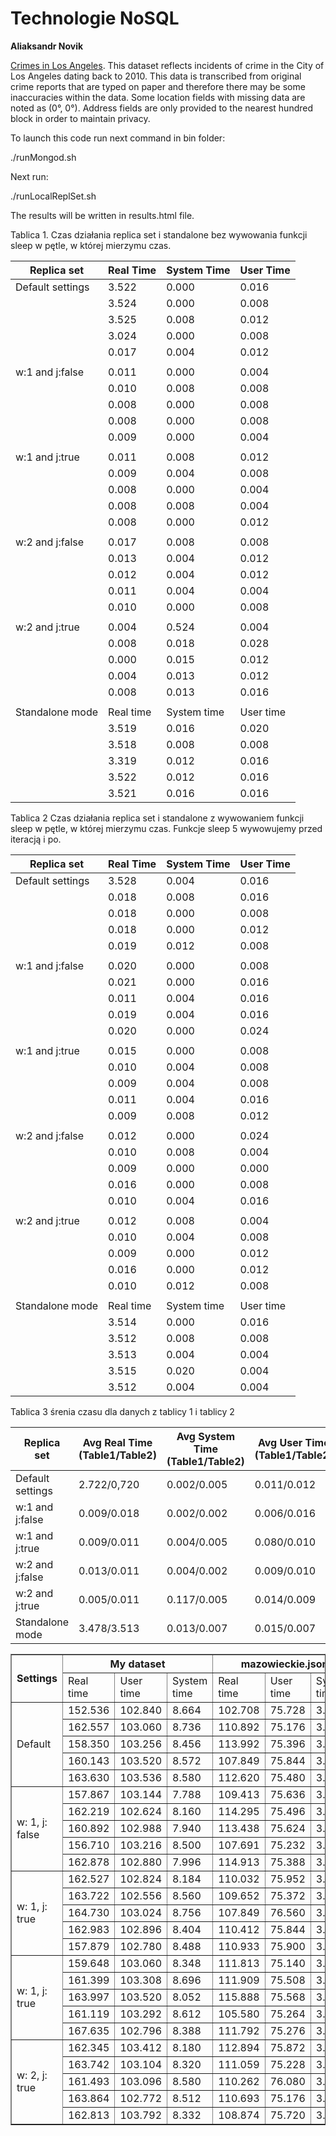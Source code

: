 # Technologie NoSQL
**Aliaksandr Novik**

[Crimes in Los Angeles](https://www.kaggle.com/cityofLA/crime-in-los-angeles/data).
This dataset reflects incidents of crime in the City of Los Angeles dating back to 2010. This data is transcribed from original crime reports that are typed on paper and therefore there may be some inaccuracies within the data. Some location fields with missing data are noted as (0°, 0°). Address fields are only provided to the nearest hundred block in order to maintain privacy.

To launch this code run next command in bin folder:

./runMongod.sh

Next run:

./runLocalReplSet.sh

The results will be written in results.html file.

Tablica 1.
Czas działania replica set i standalone bez wywowania funkcji sleep w pętle, w której mierzymu czas.

| Replica set       | Real Time  | System Time | User Time |
| ------------------| -----------|-------------|-----------|
| Default settings  |    3.522   |   0.000     |   0.016   |
|                   |    3.524   |   0.000     |   0.008   |
|                   |    3.525   |   0.008     |   0.012   |
|                   |    3.024   |   0.000     |   0.008   |
|                   |    0.017   |   0.004     |   0.012   |
|                   |            |             |           |
| w:1 and j:false   |    0.011   |   0.000     |   0.004   |
|                   |    0.010   |   0.008     |   0.008   |
|                   |    0.008   |   0.000     |   0.008   |
|                   |    0.008   |   0.000     |   0.008   |
|                   |    0.009   |   0.000     |   0.004   |
|                   |            |             |           |
| w:1 and j:true    |    0.011   |   0.008     |   0.012   |
|                   |    0.009   |   0.004     |   0.008   |
|                   |    0.008   |   0.000     |   0.004   |
|                   |    0.008   |   0.008     |   0.004   |
|                   |    0.008   |   0.000     |   0.012   |
|                   |            |             |           |
| w:2 and j:false   |    0.017   |   0.008     |   0.008   |
|                   |    0.013   |   0.004     |   0.012   |
|                   |    0.012   |   0.004     |   0.012   |
|                   |    0.011   |   0.004     |   0.004   |
|                   |    0.010   |   0.000     |   0.008   |
|                   |            |             |           |
| w:2 and j:true    |    0.004   |   0.524     |   0.004   |
|                   |    0.008   |   0.018     |   0.028   |
|                   |    0.000   |   0.015     |   0.012   |
|                   |    0.004   |   0.013     |   0.012   |
|                   |    0.008   |   0.013     |   0.016   |
|                   |            |             |           |
| Standalone mode   | Real time  | System time | User time |
|                   |    3.519   |   0.016     |   0.020   |
|                   |    3.518   |   0.008     |   0.008   |
|                   |    3.319   |   0.012     |   0.016   |
|                   |    3.522   |   0.012     |   0.016   |
|                   |    3.521   |   0.016     |   0.016   |

Tablica 2
Czas działania replica set i standalone z wywowaniem funkcji sleep w pętle, w której mierzymu czas. Funkcje sleep 5 wywowujemy przed iteracją i po.

| Replica set       | Real Time  | System Time | User Time |
| ------------------| -----------|-------------|-----------|
| Default settings  |    3.528   |   0.004     |   0.016   |
|                   |    0.018   |   0.008     |   0.016   |
|                   |    0.018   |   0.000     |   0.008   |
|                   |    0.018   |   0.000     |   0.012   |
|                   |    0.019   |   0.012     |   0.008   |
|                   |            |             |           |
| w:1 and j:false   |    0.020   |   0.000     |   0.008   |
|                   |    0.021   |   0.000     |   0.016   |
|                   |    0.011   |   0.004     |   0.016   |
|                   |    0.019   |   0.004     |   0.016   |
|                   |    0.020   |   0.000     |   0.024   |
|                   |            |             |           |
| w:1 and j:true    |    0.015   |   0.000     |   0.008   |
|                   |    0.010   |   0.004     |   0.008   |
|                   |    0.009   |   0.004     |   0.008   |
|                   |    0.011   |   0.004     |   0.016   |
|                   |    0.009   |   0.008     |   0.012   |
|                   |            |             |           |
| w:2 and j:false   |    0.012   |   0.000     |   0.024   |
|                   |    0.010   |   0.008     |   0.004   |
|                   |    0.009   |   0.000     |   0.000   |
|                   |    0.016   |   0.000     |   0.008   |
|                   |    0.010   |   0.004     |   0.016   |
|                   |            |             |           |
| w:2 and j:true    |    0.012   |   0.008     |   0.004   |
|                   |    0.010   |   0.004     |   0.008   |
|                   |    0.009   |   0.000     |   0.012   |
|                   |    0.016   |   0.000     |   0.012   |
|                   |    0.010   |   0.012     |   0.008   |
|                   |            |             |           |
| Standalone mode   | Real time  | System time | User time |
|                   |    3.514   |   0.000     |   0.016   |
|                   |    3.512   |   0.008     |   0.008   |
|                   |    3.513   |   0.004     |   0.004   |
|                   |    3.515   |   0.020     |   0.004   |
|                   |    3.512   |   0.004     |   0.004   |

Tablica 3
śrenia czasu dla danych z tablicy 1 i tablicy 2

| Replica set       | Avg Real Time (Table1/Table2)  | Avg System Time (Table1/Table2) | Avg User Time (Table1/Table2) |
| ------------------| -------------------------------|---------------------------------|-------------------------------|
| Default settings  |        2.722/0,720             |          0.002/0.005            |         0.011/0.012           |
| w:1 and j:false   |        0.009/0.018             |          0.002/0.002            |         0.006/0.016           |
| w:1 and j:true    |        0.009/0.011             |          0.004/0.005            |         0.080/0.010           |
| w:2 and j:false   |        0.013/0.011             |          0.004/0.002            |         0.009/0.010           |
| w:2 and j:true    |        0.005/0.011             |          0.117/0.005            |         0.014/0.009           |
| Standalone mode   |        3.478/3.513             |          0.013/0.007            |         0.015/0.007           |

<!DOCTYPE html>
<html>
<head>

</head>
<body>

<table border=1>
  <tr>
    <th rowspan="2">Settings</th>
    <th colspan="3">My dataset</th>
    <th colspan="3">mazowieckie.json</th>
  </tr>
  <tr>
    <td>Real time</td>
    <td>User time</td>
    <td>System time</td>
    <td>Real time</td>
    <td>User time</td>
    <td>System time</td>

  </tr>
  <tr>
    <td rowspan="5">Default</td>
    <td>152.536</td>
    <td>102.840</td>
    <td>8.664</td>
    <td>102.708</td>
    <td>75.728</td>
    <td>3.668</td>

  </tr>
    <td>162.557</td>
    <td>103.060</td>
    <td>8.736</td>
    <td>110.892</td>
    <td>75.176</td>
    <td>3.528</td>
  </tr>
  
  <tr>
    <td>158.350</td>
    <td>103.256</td>
    <td>8.456</td>
    <td>113.992</td>
    <td>75.396</td>
    <td>3.352</td>
  </tr>
  
  <tr>
    <td>160.143</td>
    <td>103.520</td>
    <td>8.572</td>
    <td>107.849</td>
    <td>75.844</td>
    <td>3.792</td>
  </tr>
  
  <tr>
    <td>163.630</td>
    <td>103.536</td>
    <td>8.580</td>
    <td>112.620</td>
    <td>75.480</td>
    <td>3.364</td>
  </tr>
  
  <tr>
    <td rowspan="5"> w: 1, j: false </td>
    <td>157.867</td>
    <td>103.144</td>
    <td>7.788</td>
    <td>109.413</td>
    <td>75.636</td>
    <td>3.520</td>

  </tr>
    
  <tr>
    <td>162.219</td>
    <td>102.624</td>
    <td>8.160</td>
    <td>114.295</td>
    <td>75.496</td>
    <td>3.512</td>

  </tr>
  
  <tr>
    <td>160.892</td>
    <td>102.988</td>
    <td>7.940</td>
    <td>113.438</td>
    <td>75.624</td>
    <td>3.320</td>
  </tr>
  
  <tr>
    <td>156.710</td>
    <td>103.216</td>
    <td>8.500</td>
    <td>107.691</td>
    <td>75.232</td>
    <td>3.580</td>
  </tr>
  
  <tr>
    <td>162.878</td>
    <td>102.880</td>
    <td>7.996</td>
    <td>114.913</td>
    <td>75.388</td>
    <td>3.444</td>  
  </tr>
  
   <tr>
    <td rowspan="5"> w: 1, j: true </td>
    <td>162.527</td>
    <td>102.824</td>
    <td>8.184</td>
    <td>110.032</td>
    <td>75.952</td>
    <td>3.592</td>
  </tr>

  <tr>
    <td>163.722</td>
    <td>102.556</td>
    <td>8.560</td>
    <td>109.652</td>
    <td>75.372</td>
    <td>3.356</td>
  </tr>

  <tr>
    <td>164.730</td>
    <td>103.024</td>
    <td>8.756</td>
    <td>107.849</td>
    <td>76.560</td>
    <td>3.644</td>

  </tr>
  <tr>
    <td>162.983</td>
    <td>102.896</td>
    <td>8.404</td>
    <td>110.412</td>
    <td>75.844</td>
    <td>3.656</td>


  </tr>
    <td>157.879</td>
    <td>102.780</td>
    <td>8.488</td>
    <td>110.933</td>
    <td>75.900</td>
    <td>3.640</td>

   <tr>
    <td rowspan="5">w: 1, j: true</td>
    <td>159.648</td>
    <td>103.060</td>
    <td>8.348</td>
    <td>111.813</td>
    <td>75.140</td>
    <td>3.728</td>
  </tr>

  <tr>
    <td>161.399</td>
    <td>103.308</td>
    <td>8.696</td>
    <td>111.909</td>
    <td>75.508</td>
    <td>3.460</td>
  </tr>
    
  <tr>
    <td>163.997</td>
    <td>103.520</td>
    <td>8.052</td>
    <td>115.888</td>
    <td>75.568</td>
    <td>3.668</td>
  </tr>
  
  <tr>
    <td>161.119</td>
    <td>103.292</td>
    <td>8.612</td>
    <td>105.580</td>
    <td>75.264</td>
    <td>3.544</td>


  </tr>
    <td>167.635</td>
    <td>102.796</td>
    <td>8.388</td>
    <td>111.792</td>
    <td>75.276</td>
    <td>3.604</td>
 
  <tr>
    <td rowspan="5">w: 2, j: true</td>
    <td>162.345</td>
    <td>103.412</td>
    <td>8.180</td>
    <td>112.894</td>
    <td>75.872</td>
    <td>3.424</td>
  </tr>
    </tr>
    <tr>
    <td>163.742</td>
    <td>103.104</td>
    <td>8.320</td>
    <td>111.059</td>
    <td>75.228</td>
    <td>3.368</td>

  </tr>

  <tr>
    <td>161.493</td>
    <td>103.096</td>
    <td>8.580</td>
    <td>110.262</td>
    <td>76.080</td>
    <td>3.456</td>
  </tr>
  
  <tr>
    <td>163.864</td>
    <td>102.772</td>
    <td>8.512</td>
    <td>110.693</td>
    <td>75.176</td>
    <td>3.596</td>
  </tr>
  
  <tr>
    <td>162.813</td>
    <td>103.792</td>
    <td>8.332</td>
    <td>108.874</td>
    <td>75.720</td>
    <td>3.812</td>
  </tr>
  
</table>
 
</body>
</html>


